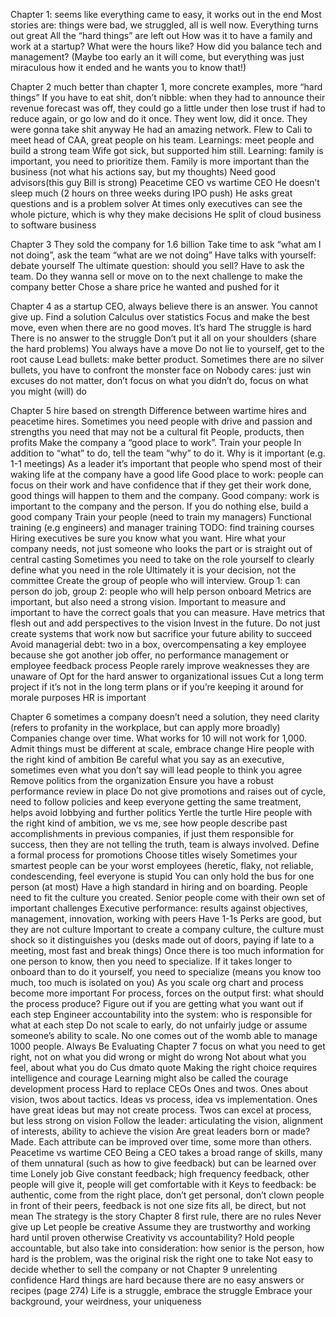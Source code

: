 Chapter 1:
seems like everything came to easy, it works out in the end
Most stories are: things were bad, we struggled, all is well now. Everything turns out great
All the “hard things” are left out
How was it to have a family and work at a startup? What were the hours like? How did you balance tech and management? (Maybe too early an it will come, but everything was just miraculous how it ended and he wants you to know that!)

Chapter 2
much better than chapter 1, more concrete examples, more “hard things”
If you have to eat shit, don’t nibble: when they had to announce their revenue forecast was off, they could go a little under then lose trust if had to reduce again, or go low and do it once. They went low, did it once. They were gonna take shit anyway
He had an amazing network. Flew to Cali to meet head of CAA, great people on his team. Learnings: meet people and build a strong team
Wife got sick, but supported him still. Learning: family is important, you need to prioritize them. Family is more important than the business (not what his actions say, but my thoughts)
Need good advisors(this guy Bill is strong)
Peacetime CEO vs wartime CEO
He doesn’t sleep much (2 hours on three weeks during IPO push)
He asks great questions and is a problem solver
At times only executives can see the whole picture, which is why they make decisions
He split of cloud business to software business

Chapter 3
They sold the company for 1.6 billion
Take time to ask “what am I not doing”, ask the team “what are we not doing”
Have talks with yourself: debate yourself
The ultimate question: should you sell? Have to ask the team. Do they wanna sell or move on to the next challenge to make the company better
Chose a share price he wanted and pushed for it

Chapter 4
as a startup CEO, always believe there is an answer. You cannot give up. Find a solution
Calculus over statistics
Focus and make the best move, even when there are no good moves.
It’s hard
The struggle is hard
There is no answer to the struggle
Don’t put it all on your shoulders (share the hard problems)
You always have a move
Do not lie to yourself, get to the root cause
Lead bullets: make better product. Sometimes there are no silver bullets, you have to confront the monster face on
Nobody cares: just win excuses do not matter, don’t focus on what you didn’t do, focus on what you might (will) do

Chapter 5
hire based on strength
Difference between wartime hires and peacetime hires. Sometimes you need people with drive and passion and strengths you need that may not be a cultural fit
People, products, then profits
Make the company a “good place to work”.
Train your people
In addition to “what” to do, tell the team “why” to do it. Why is it important (e.g. 1-1 meetings)
As a leader it’s important that people who spend most of their waking life at the company have a good life
Good place to work: people can focus on their work and have confidence that if they get their work done, good things will happen to them and the company.
Good company: work is important to the company and the person.
If you do nothing else, build a good company
Train your people (need to train my managers)
Functional training (e.g engineers) and manager training
TODO: find training courses
Hiring executives be sure you know what you want. Hire what your company needs, not just someone who looks the part or is straight out of central casting
Sometimes you need to take on the role yourself to clearly define what you need in the role
Ultimately it is your decision, not the committee
Create the group of people who will interview. Group 1: can person do job, group 2: people who will help person onboard
Metrics are important, but also need a strong vision. Important to measure and important to have the correct goals that you can measure. Have metrics that flesh out and add perspectives to the vision
Invest in the future. Do not just create systems that work now but sacrifice your future ability to succeed
Avoid managerial debt: two in a box, overcompensating a key employee because she got another job offer, no performance management or employee feedback process
People rarely improve weaknesses they are unaware of
Opt for the hard answer to organizational issues
Cut a long term project if it’s not in the long term plans or if you’re keeping it around for morale purposes
HR is important

Chapter 6
sometimes a company doesn’t need a solution, they need clarity (refers to profanity in the workplace, but can apply more broadly)
Companies change over time. What works for 10 will not work for 1,000. Admit things must be different at scale, embrace change
Hire people with the right kind of ambition
Be careful what you say as an executive, sometimes even what you don’t say will lead people to think you agree
Remove politics from the organization
Ensure you have a robust performance review in place
Do not give promotions and raises out of cycle, need to follow policies and keep everyone getting the same treatment, helps avoid lobbying and further politics
Yertle the turtle
Hire people with the right kind of ambition, we vs me, see how people describe past accomplishments in previous companies, if just them responsible for success, then they are not telling the truth, team is always involved.
Define a formal process for promotions
Choose titles wisely
Sometimes your smartest people can be your worst employees (heretic, flaky, not reliable, condescending, feel everyone is stupid
You can only hold the bus for one person (at most)
Have a high standard in hiring and on boarding. People need to fit the culture you created. Senior people come with their own set of important challenges
Executive performance: results against objectives, management, innovation, working with peers
Have 1-1s
Perks are good, but they are not culture
Important to create a company culture, the culture must shock so it distinguishes you (desks made out of doors, paying if late to a meeting, most fast and break things)
Once there is too much information for one person to know, then you need to specialize. If it takes longer to onboard than to do it yourself, you need to specialize (means you know too much, too much is isolated on you)
As you scale org chart and process become more important
For process, forces on the output first: what should the process produce?
Figure out if you are getting what you want out if each step
Engineer accountability into the system: who is responsible for what at each step
Do not scale to early, do not unfairly judge or assume someone’s ability to scale. No one comes out of the womb able to manage 1000 people. Always Be Evaluating
Chapter 7
focus on what you need to get right, not on what you did wrong or might do wrong
Not about what you feel, about what you do
Cus dmato quote
Making the right choice requires intelligence and courage
Learning might also be called the courage development process
Hard to replace CEOs
Ones and twos. Ones about vision, twos about tactics. Ideas vs process, idea vs implementation. Ones have great ideas but may not create process. Twos can excel at process, but less strong on vision
Follow the leader: articulating the vision, alignment of interests, ability to achieve the vision
Are great leaders born or made? Made.
Each attribute can be improved over time, some more than others.
Peacetime vs wartime CEO
Being a CEO takes a broad range of skills, many of them unnatural (such as how to give feedback) but can be learned over time
Lonely job
Give constant feedback; high frequency feedback, other people will give it, people will get comfortable with it
Keys to feedback: be authentic, come from the right place, don’t get personal, don’t clown people in front of their peers, feedback is not one size fits all, be direct, but not mean
The strategy is the story
Chapter 8
first rule, there are no rules
Never give up
Let people be creative
Assume they are trustworthy and working hard until proven otherwise
Creativity vs accountability? Hold people accountable, but also take into consideration: how senior is the person, how hard is the problem, was the original risk the right one to take
Not easy to decide whether to sell the company or not
Chapter 9
unrelenting confidence
Hard things are hard because there are no easy answers or recipes (page 274)
Life is a struggle, embrace the struggle
Embrace your background, your weirdness, your uniqueness

